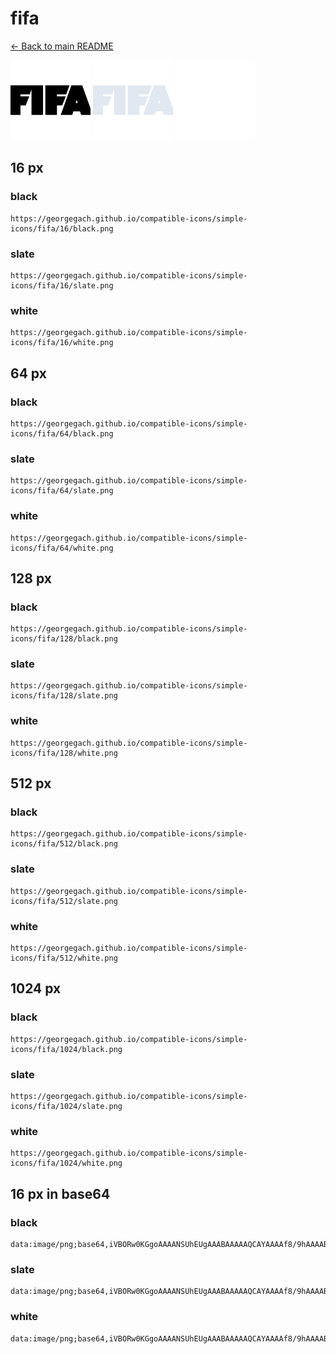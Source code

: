 # fifa

[← Back to main README](../../README.md)


<img src="./128/black.png" width="128" alt="fifa black icon" />
<img src="./128/slate.png" width="128" alt="fifa slate icon" />
<img src="./128/white.png" width="128" alt="fifa white icon" />

## 16 px

### black
```
https://georgegach.github.io/compatible-icons/simple-icons/fifa/16/black.png
```

### slate
```
https://georgegach.github.io/compatible-icons/simple-icons/fifa/16/slate.png
```

### white
```
https://georgegach.github.io/compatible-icons/simple-icons/fifa/16/white.png
```

## 64 px

### black
```
https://georgegach.github.io/compatible-icons/simple-icons/fifa/64/black.png
```

### slate
```
https://georgegach.github.io/compatible-icons/simple-icons/fifa/64/slate.png
```

### white
```
https://georgegach.github.io/compatible-icons/simple-icons/fifa/64/white.png
```

## 128 px

### black
```
https://georgegach.github.io/compatible-icons/simple-icons/fifa/128/black.png
```

### slate
```
https://georgegach.github.io/compatible-icons/simple-icons/fifa/128/slate.png
```

### white
```
https://georgegach.github.io/compatible-icons/simple-icons/fifa/128/white.png
```

## 512 px

### black
```
https://georgegach.github.io/compatible-icons/simple-icons/fifa/512/black.png
```

### slate
```
https://georgegach.github.io/compatible-icons/simple-icons/fifa/512/slate.png
```

### white
```
https://georgegach.github.io/compatible-icons/simple-icons/fifa/512/white.png
```

## 1024 px

### black
```
https://georgegach.github.io/compatible-icons/simple-icons/fifa/1024/black.png
```

### slate
```
https://georgegach.github.io/compatible-icons/simple-icons/fifa/1024/slate.png
```

### white
```
https://georgegach.github.io/compatible-icons/simple-icons/fifa/1024/white.png
```

## 16 px in base64

### black
```
data:image/png;base64,iVBORw0KGgoAAAANSUhEUgAAABAAAAAQCAYAAAAf8/9hAAAABmJLR0QA/wD/AP+gvaeTAAAAvklEQVQ4je3PMUoDYRDF8V/WJYUiErBQEG3FJhapcgEtxAt4CuONAjZ6Ej2CpaABwWwCUdGoa/MCFtuIbR4M8w3z+M/7WOrfauERb5nXUOIF1zjDa3Zt3KAXzxUGBbaxgQ9UeMIuOvjEHmrMMcNW6gStIvQ6KYYx/tZ3QHfYR4ExNtFfANrYwW3DN1ewjq94ngPs4KKMaYouJg2AOc5xgKMkqtMPC4xypcriHfeZy8StcIwHXOI079WGg0v9VT//Niy3INEbhAAAAABJRU5ErkJggg==
```

### slate
```
data:image/png;base64,iVBORw0KGgoAAAANSUhEUgAAABAAAAAQCAYAAAAf8/9hAAAABmJLR0QA/wD/AP+gvaeTAAAA+0lEQVQ4je2RPUqDARBE32xCCkViiOAnhqTU0sLKE1iIF/AUxhsJNnoHe/UGloEoBsxH8CfEJDsWsZGU2unrBoaZXQb++THqPY0esMcLpVXSVcRbiKs0J8A7AHbNoRvS+xJViMt2Ue8G9hZQF/qwXSINgHbaDcwMuyOwYUr6VUQhqRA+sq1YFMvIY+AcPP12Y0SmmCl0HxG7yIE1tNnoDV4OAsC4hmlV4HbpSbsia83J3M4W0nOSM6Ah5mfxZRrlhJ3tzfr1cgBT26eE75AKQ1NEE5FYe4H0KFHpdNZLSTaeAL2QSkQVeUhQhuNQdl/kBeIY3AdWfmXKv84nbst2YQllVTkAAAAASUVORK5CYII=
```

### white
```
data:image/png;base64,iVBORw0KGgoAAAANSUhEUgAAABAAAAAQCAYAAAAf8/9hAAAABmJLR0QA/wD/AP+gvaeTAAAAxklEQVQ4je3QzypFURiG8d+3z+4MSDplQImpTBgYuQEGcgOuAnekTLgSLsFQoRSb8icOPpNPGeyJTM9Tq7VW6+1Z71pM+DeRmdd4rf00WjzjFHt4qbMhzrBRmZOIOGiwgFm8o8MtljDCB5aRGOMJ8zV2MjOasme1OKrgb75KdIEVNLjHHDZ/BEMs4rznmQPM4LMydyUc4bCt0CPW8NAjGGMfq9iqRlnzeoMbDCKii4jEGy7rP9qq22EbVzjGbq2nei6c8Fe+AUBqMrrlkV9QAAAAAElFTkSuQmCC
```


